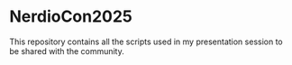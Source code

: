# NerdioCon2025
This repository contains all the scripts used in my presentation session to be shared with the community.
